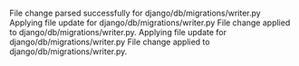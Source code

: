 File change parsed successfully for django/db/migrations/writer.py
Applying file update for django/db/migrations/writer.py
File change applied to django/db/migrations/writer.py.
Applying file update for django/db/migrations/writer.py
File change applied to django/db/migrations/writer.py.
